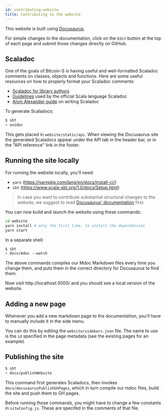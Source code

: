 ```yaml
---
id: contributing-website
title: Contributing to the website
---
```


This website is built using [Docusaurus](https://docusaurus.io/).

For simple changes to the documentation, click on the `Edit` button at the top
of each page and submit those changes directly on GitHub.

## Scaladoc

One of the goals of Bitcoin-S is having useful and well-formatted Scaladoc comments on classes,
objects and functions. Here are some useful resources on how to properly format your Scaladoc comments:

- [Scaladoc for library authors](https://docs.scala-lang.org/overviews/scaladoc/for-library-authors.html)
- [Guidelines](https://docs.scala-lang.org/style/scaladoc.html) used by the official Scala language Scaladoc
- [Alvin Alexander guide](https://alvinalexander.com/scala/how-to-generate-scala-documentation-scaladoc-command-examples) on writing Scaladoc

To generate Scaladocs:

```bash
$ sbt
> unidoc
```

This gets placed in `website/static/api`. When viewing the Docusaurus site the generated Scaladocs
appear under the API tab in the header bar,
or in the "API reference" link in the footer.

## Running the site locally

For running the website locally, you'll need:

- `yarn` (https://yarnpkg.com/lang/en/docs/install-ci/)
- `sbt` (https://www.scala-sbt.org/1.0/docs/Setup.html)

> In case you want to contribute substantial structural changes to the website,
> we suggest to read
> [Docusaurus' documentation](https://docusaurus.io/docs/en/installation.html)
> first.

You can now build and launch the website using
these commands:

```sh
cd website
yarn install # only the first time, to install the dependencies
yarn start
```

In a separate shell:

```bash
$ sbt
> docs/mdoc --watch
```

The above commands compiles our Mdoc Markdown files every time you change
them, and puts them in the correct directory for Docusaurus to find them.

Now visit http://localhost:3000/ and you should see a local version of
the website.

## Adding a new page

Whenever you add a new markdown page to the documentation, you'll have to
manually include it in the side menu.

You can do this by editing the `website/sidebars.json` file. The name to use is
the `id` specified in the page metadata (see the existing pages for an example).

## Publishing the site

```bash
$ sbt
> docs/publishWebsite
```

This command first generates Scaladocs, then invokes
`docs/docusaurusPublishGhPages`, which in turn compile our mdoc
files, build the site and push them to GH pages.

Before running those commands, you might have to change a few constants in
`siteConfig.js`. These are specifed in the comments of that file.
